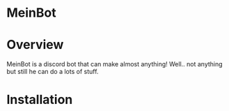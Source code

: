 # MeinBot



# Overview

MeinBot is a discord bot that can make almost anything! Well.. not anything but still he can do a lots of stuff.


# Installation
